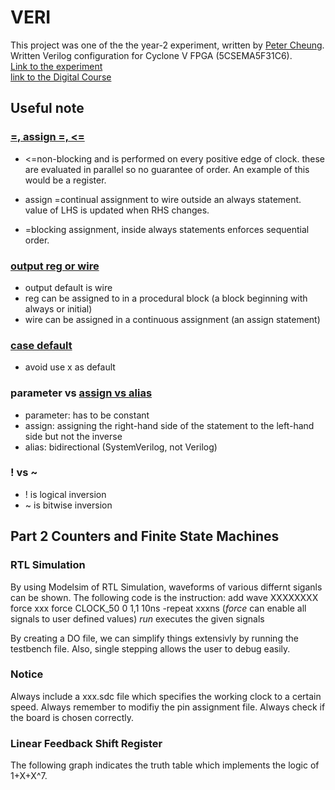 # VERI

This project was one of the the year-2 experiment, written by [Peter Cheung](http://www.ee.ic.ac.uk/pcheung/index.html).\
Written Verilog configuration for Cyclone	V FPGA (5CSEMA5F31C6).\
[Link to the experiment](http://www.ee.ic.ac.uk/pcheung/teaching/E2_Experiment/)\
[link to the Digital Course](http://www.ee.ic.ac.uk/pcheung/teaching/ee2_digital/index.html)

## Useful note


### [=, assign =, <=](https://stackoverflow.com/questions/27435703/assigning-values-in-verilog-difference-between-assign-and)

 * <=non-blocking and is performed on every positive edge of clock. these are evaluated in parallel so no guarantee of order. An example of this would be a register.

 * assign =continual assignment to wire outside an always statement. value of LHS is updated when RHS changes.

 * =blocking assignment, inside always statements enforces sequential order. 

### [output reg or wire](https://electronics.stackexchange.com/questions/245865/verilog-output-reg-vs-output-wire)

 * output default is wire
 * reg can be assigned to in a procedural block (a block beginning with always or initial)
 * wire can be assigned in a continuous assignment (an assign statement) 
 
### [case default](https://stackoverflow.com/questions/29451175/how-can-i-assign-a-dont-care-value-to-an-output-in-a-combinational-module-in)
 * avoid use x as default
 
### parameter vs [assign vs alias](https://invionics.com/systemverilog-insights-series-alias-vs-assign-whats-the-difference/)
 * parameter: has to be constant
 * assign: assigning the right-hand side of the statement to the left-hand side but not the inverse
 * alias: bidirectional (SystemVerilog, not Verilog)
 
### ! vs ~
 * ! is logical inversion
 * ~ is bitwise inversion


## Part 2 Counters and Finite State Machines
### RTL Simulation
By using Modelsim of RTL Simulation, waveforms of various differnt siganls can be shown. 
The following code is the instruction:
 add wave XXXXXXXX
 force xxx 
 force CLOCK_50 0 1,1 10ns -repeat xxxns
 (*force* can enable all signals to user defined values)
 *run* executes the given signals

By creating a DO file, we can simplify things extensivly by running the testbench file.
Also, single stepping allows the user to debug easily.

### Notice
Always include a xxx.sdc file which specifies the working clock to a certain speed.
Always remember to modifiy the pin assignment file. 
Always check if the board is chosen correctly.

### Linear Feedback Shift Register
The following graph indicates the truth table which implements the logic of 1+X+X^7.

 
